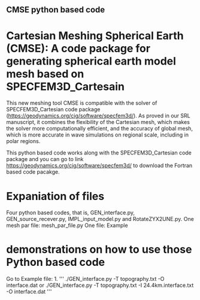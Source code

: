 ## CMSE python based code
# Cartesian Meshing Spherical Earth (CMSE): A code package for generating spherical earth model mesh based on SPECFEM3D_Cartesain 

This new meshing tool CMSE is compatible with the solver of SPECFEM3D_Cartesian code package (https://geodynamics.org/cig/software/specfem3d/). As proved in our SRL manuscript, it combines the flexibility of the Cartesian mesh, which makes the solver more computationally efficient, and the accuracy of global mesh, which is more accurate in wave simulations on regional scale, including in polar regions.

This python based code works along with the SPECFEM3D_Cartesian code package and you can go to link https://geodynamics.org/cig/software/specfem3d/ to download the Fortran based code pacakge. 

# Expaniation of files 
 Four python based codes, that is, GEN_interface.py, GEN_source_recever.py, IMPL_input_model.py and RotateZYX2UNE.py.
 One mesh par file: mesh_par_file.py
 One file: Example

# demonstrations on how to use those Python based code
Go to Example file:
1. 
''' 
    ./GEN_interface.py -T topography.txt -O interface.dat     or   ./GEN_interface.py -T topography.txt -I 24.4km.interface.txt -O interface.dat
'''
